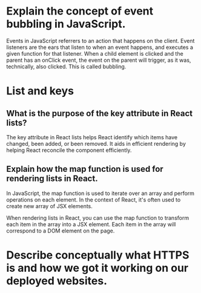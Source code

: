 # Explain the concept of event bubbling in JavaScript.

Events in JavaScript referrers to an action that happens on the client. Event listeners are the ears that listen to when an event happens, and executes a given function for that listener. When a child element is clicked and the parent has an onClick event, the event on the parent will trigger, as it was, technically, also clicked. This is called bubbling.

# List and keys

## What is the purpose of the key attribute in React lists?

The key attribute in React lists helps React identify which items have changed, been added, or been removed. It aids in efficient rendering by helping React reconcile the component efficiently.

## Explain how the map function is used for rendering lists in React.

In JavaScript, the map function is used to iterate over an array and perform operations on each element. In the context of React, it's often used to create new array of JSX elements.

When rendering lists in React, you can use the map function to transform each item in the array into a JSX element. Each item in the array will correspond to a DOM element on the page.

# Describe conceptually what HTTPS is and how we got it working on our deployed websites.
